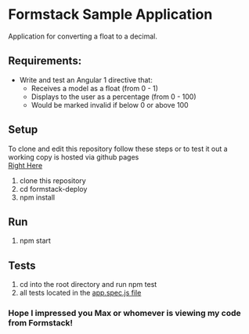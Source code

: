 # Formstack Sample Application

Application for converting a float to a decimal.  


## Requirements:

* Write and test an Angular 1 directive that:
  * Receives a model as a float (from 0 - 1)
  * Displays to the user as a percentage (from 0 - 100)
  * Would be marked invalid if below 0 or above 100


## Setup
To clone and edit this repository follow these steps or to test it out a working copy is hosted via github pages  
[Right Here](https://www.google.com)

1. clone this repository
2. cd formstack-deploy
3. npm install

## Run

1. npm start

## Tests
1. cd into the root directory and run npm test
2. all tests located in the [app.spec.js file](https://github.com/milesaylward/formstack-deploy/blob/master/src/app.spec.js)

### Hope I impressed you Max or whomever is viewing my code from Formstack!

